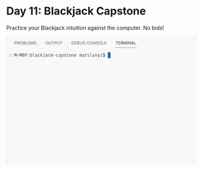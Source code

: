 # Day 11: Blackjack Capstone

Practice your Blackjack intuition against the computer. No bids!

<img src="https://github.com/marilynyi/100-days-of-code-python/blob/main/days-11-20/day-11/blackjack-capstone/demo.gif">